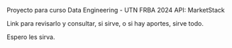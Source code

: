 Proyecto para curso Data Engineering - UTN FRBA 2024
API: MarketStack

Link para revisarlo y consultar, si sirve, o si hay aportes, sirve todo.

Espero les sirva.
